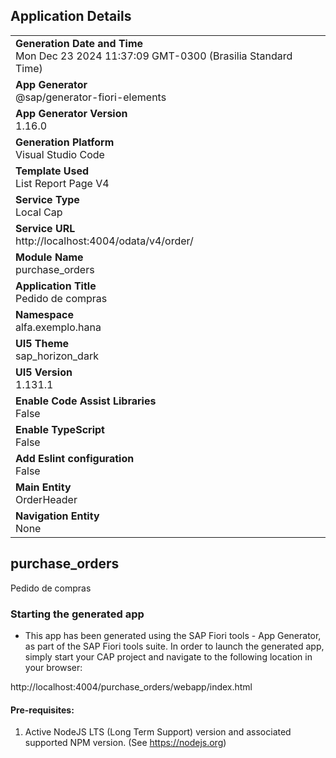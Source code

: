 ## Application Details
|               |
| ------------- |
|**Generation Date and Time**<br>Mon Dec 23 2024 11:37:09 GMT-0300 (Brasilia Standard Time)|
|**App Generator**<br>@sap/generator-fiori-elements|
|**App Generator Version**<br>1.16.0|
|**Generation Platform**<br>Visual Studio Code|
|**Template Used**<br>List Report Page V4|
|**Service Type**<br>Local Cap|
|**Service URL**<br>http://localhost:4004/odata/v4/order/|
|**Module Name**<br>purchase_orders|
|**Application Title**<br>Pedido de compras|
|**Namespace**<br>alfa.exemplo.hana|
|**UI5 Theme**<br>sap_horizon_dark|
|**UI5 Version**<br>1.131.1|
|**Enable Code Assist Libraries**<br>False|
|**Enable TypeScript**<br>False|
|**Add Eslint configuration**<br>False|
|**Main Entity**<br>OrderHeader|
|**Navigation Entity**<br>None|

## purchase_orders

Pedido de compras

### Starting the generated app

-   This app has been generated using the SAP Fiori tools - App Generator, as part of the SAP Fiori tools suite.  In order to launch the generated app, simply start your CAP project and navigate to the following location in your browser:

http://localhost:4004/purchase_orders/webapp/index.html

#### Pre-requisites:

1. Active NodeJS LTS (Long Term Support) version and associated supported NPM version.  (See https://nodejs.org)


